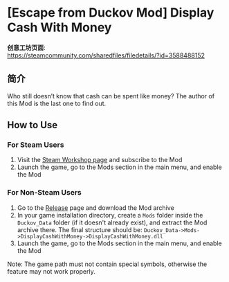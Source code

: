 # [Escape from Duckov Mod] Display Cash With Money

**创意工坊页面**:  
https://steamcommunity.com/sharedfiles/filedetails/?id=3588488152

## 简介

Who still doesn’t know that cash can be spent like money? The author of this Mod is the last one to find out.

## How to Use

### For Steam Users

1. Visit the [Steam Workshop page](https://steamcommunity.com/sharedfiles/filedetails/?id=3588488152) and subscribe to the Mod
2. Launch the game, go to the Mods section in the main menu, and enable the Mod

### For Non-Steam Users

1. Go to the [Release](https://github.com/dzj0821/DisplayCashWithMoney/releases) page and download the Mod archive
2. In your game installation directory, create a `Mods` folder inside the `Duckov_Data` folder (if it doesn't already exist), and extract the Mod archive there. The final structure should be: `Duckov_Data->Mods->DisplayCashWithMoney->DisplayCashWithMoney.dll`
3. Launch the game, go to the Mods section in the main menu, and enable the Mod

Note: The game path must not contain special symbols, otherwise the feature may not work properly.